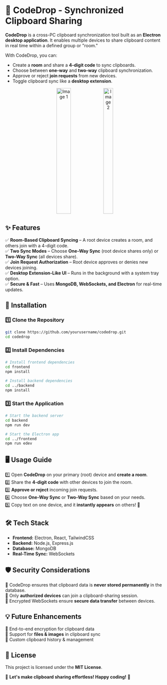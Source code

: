 # 🚀 CodeDrop - Synchronized Clipboard Sharing

**CodeDrop** is a cross-PC clipboard synchronization tool built as an **Electron desktop application**. It enables multiple devices to share clipboard content in real time within a defined group or "room."  

With CodeDrop, you can:
- Create a **room** and share a **4-digit code** to sync clipboards.
- Choose between **one-way** and **two-way** clipboard synchronization.
- Approve or reject **join requests** from new devices.
- Toggle clipboard sync like a **desktop extension**.

<p align="center">
  <img src="https://github.com/user-attachments/assets/ebee9287-a2ee-4b52-a761-d86c23eab4e6" alt="Image 1" width="30%" height="400">
  <img src="https://github.com/user-attachments/assets/7f6074f0-5ad9-4ed8-8248-44a9a0991f23" alt="Image 2" width="25%" height="400">
</p>


## ✨ Features

✅ **Room-Based Clipboard Syncing** – A root device creates a room, and others join with a 4-digit code.  
✅ **Two Sync Modes** – Choose **One-Way Sync** (root device shares only) or **Two-Way Sync** (all devices share).  
✅ **Join Request Authorization** – Root device approves or denies new devices joining.  
✅ **Desktop Extension-Like UI** – Runs in the background with a system tray option.  
✅ **Secure & Fast** – Uses **MongoDB, WebSockets, and Electron** for real-time updates.  

## 🚀 Installation

### **1️⃣ Clone the Repository**
```bash
git clone https://github.com/yourusername/codedrop.git
cd codedrop
```

### **2️⃣ Install Dependencies**
```bash
# Install frontend dependencies
cd frontend
npm install

# Install backend dependencies
cd ../backend
npm install
```

### **3️⃣ Start the Application**
```bash
# Start the backend server
cd backend
npm run dev

# Start the Electron app
cd ../frontend
npm run edev
```

## 🖥️ Usage Guide

1️⃣ Open **CodeDrop** on your primary (root) device and **create a room**.  
2️⃣ Share the **4-digit code** with other devices to join the room.  
3️⃣ **Approve or reject** incoming join requests.  
4️⃣ Choose **One-Way Sync** or **Two-Way Sync** based on your needs.  
5️⃣ Copy text on one device, and it **instantly appears** on others! 🎉  

## 🛠️ Tech Stack
- **Frontend:** Electron, React, TailwindCSS  
- **Backend:** Node.js, Express.js  
- **Database:** MongoDB  
- **Real-Time Sync:** WebSockets

## 🛡️ Security Considerations
🔐 CodeDrop ensures that clipboard data is **never stored permanently** in the database.  
🔐 Only **authorized devices** can join a clipboard-sharing session.  
🔐 Encrypted WebSockets ensure **secure data transfer** between devices.  

## 💡 Future Enhancements
📌 End-to-end encryption for clipboard data  
📌 Support for **files & images** in clipboard sync  
📌 Custom clipboard history & management  

## 📜 License
This project is licensed under the **MIT License**.

🚀 **Let's make clipboard sharing effortless! Happy coding!** 🎉
